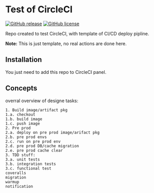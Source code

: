 # Test of CircleCI

<!-- [![Go Report Card](https://goreportcard.com/badge/github.com/msales/streams)](https://goreportcard.com/report/github.com/msales/streams)
[![Build Status](https://travis-ci.org/msales/streams.svg?branch=master)](https://travis-ci.org/msales/streams)
[![Coverage Status](https://coveralls.io/repos/github/msales/streams/badge.svg?branch=master)](https://coveralls.io/github/msales/streams?branch=master)
[![GoDoc](https://godoc.org/github.com/msales/streams?status.svg)](https://godoc.org/github.com/msales/streams) -->
[![GitHub release](https://img.shields.io/github/release/tomaszkrys/circleci-test.svg)](https://github.com/tomaszkrys/circleci-test/releases)
[![GitHub license](https://img.shields.io/badge/license-MIT-blue.svg)](https://github.com/tomaszkrys/circleci-test/master/LICENSE)

Repo created to test CircleCI, with template of CI/CD deploy pipline.

**Note:** This is just template, no real actions are done here.

## Installation

You just need to add this repo to CircleCI panel.

## Concepts

overral overview of designe tasks:
```
1. Build image/artifact pkg 
1.a. checkout
1.b. build image
1.c. push image
2. Pre prod
2.a. deploy on pre prod image/arifact pkg
2.b. pre prod envs
2.c. run on pre prod env
2.d. pre prod DB/cache migration
2.e. pre prod cache clear
3. TDD stuff:
3.a. unit tests
3.b. integration tests
3.c. functional test
coveralls
migration
warmup
notification
```